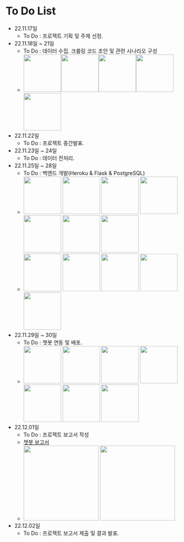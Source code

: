 # To Do List 
- 22.11.17일
    + To Do : 프로젝트 기획 및 주제 선정.
- 22.11.18일 ~ 21일
    + To Do : 데이터 수집. 크롤링 코드 초안 및 관련 시나리오 구성
    + <img src="https://user-images.githubusercontent.com/115764991/202325075-4336d3be-ff54-4133-9c2f-38a5d38d5e66.png" width="100" height="100"><img src="https://user-images.githubusercontent.com/115764991/202325089-5c2d7911-f601-4313-950d-421f6fb7e53f.png" width="100" height="100"><img src="https://user-images.githubusercontent.com/115764991/202326221-0533c815-11f6-4583-882f-3c0f0e977a8a.png" width="100" height="100"><img src="https://user-images.githubusercontent.com/115764991/202326235-7f3d7c60-cbcb-4fa2-a098-afd0efce7aab.png" width="100" height="100"><img src="https://user-images.githubusercontent.com/115764991/202326244-d74d50e3-0c94-40a9-aa35-72a8dfe2395f.png" width="100" height="100">
- 22.11.22일
    + To Do : 프로젝트 중간발표.
- 22.11.23일 ~ 24일
    + To Do : 데이터 전처리.
- 22.11.25일 ~ 28일
    + To Do : 백엔드 개발(Heroku & Flask & PostgreSQL)
    + <img src="https://user-images.githubusercontent.com/115764991/203501716-5b6b8f69-eb42-4695-8e41-6b2e9fb9fea0.png" width="100" height="100"> <img src="https://user-images.githubusercontent.com/115764991/203501807-e590b77a-61d5-4a80-9888-25b61f54abcc.png" width="100" height="100"> <img src="https://user-images.githubusercontent.com/115764991/203501916-9d5ca770-c643-46be-af3c-572135c07dc4.png" width="100" height="100"> <img src="https://user-images.githubusercontent.com/115764991/203502073-48eb53b5-e111-4ea8-8072-493e422d4e40.png" width="100" height="100"> <img src="https://user-images.githubusercontent.com/115764991/203502112-44aa0bfa-f8ce-41e0-96fc-2ac129ec3c0d.png" width="100" height="100"> <img src="https://user-images.githubusercontent.com/115764991/203502416-72cdf453-90ce-4f23-995e-24eaa00da9ce.png" width="100" height="100"> <img src="https://user-images.githubusercontent.com/115764991/203674877-750b18cc-cb4d-43ba-b2ed-1edc1c0eb5bc.png" width="100" height="100">
    + <img src="https://user-images.githubusercontent.com/115764991/202998272-0e24a34e-6454-46f5-97be-ffdbb63c630f.png" width="100" height="100"> <img src="https://user-images.githubusercontent.com/115764991/202998281-96cee877-1256-460f-9d0d-a501b0450a90.png" width="100" height="100"> <img src="https://user-images.githubusercontent.com/115764991/203000135-92affe19-361c-46b0-8687-c506a54678db.png" width="100" height="100"> <img src="https://user-images.githubusercontent.com/115764991/203257154-66650e12-19e9-45fa-b416-2de2d3aa1632.png" width="100" height="100"> <img src="https://user-images.githubusercontent.com/115764991/203257168-85b3193c-65d4-48c6-b7fe-b5f0e32e5b23.png" width="100" height="100">
- 22.11.29일 ~ 30일
    + To Do : 챗봇 연동 및 배포.
    + <img src="https://user-images.githubusercontent.com/115764991/202609129-df2635c9-9c76-4bfd-9c95-a2513dfe3842.jpg" width="100" height="100"> <img src="https://user-images.githubusercontent.com/115764991/202609132-d3af9a92-5f11-4919-8634-acdc52cb4e6c.jpg" width="100" height="100"> <img src="https://user-images.githubusercontent.com/115764991/202609134-fbcfa880-4cc6-4022-b93a-fb428b657b0b.jpg" width="100" height="100"> <img src="https://user-images.githubusercontent.com/115764991/202609137-38acdb19-3426-4c73-8fbf-48d5c4036254.jpg" width="100" height="100"> <img src="https://user-images.githubusercontent.com/115764991/202609139-5d1a2bbd-a592-49a2-8bdb-d93e4afa25b6.jpg" width="100" height="100"> <img src="https://user-images.githubusercontent.com/115764991/202609141-fc3e44dd-331c-457a-8a9f-f61bf9918906.jpg" width="100" height="100"> <img src="https://user-images.githubusercontent.com/115764991/202609143-c29c6d0c-d5c7-4084-ba1e-bb1fcd6ebb02.jpg" width="100" height="100">
- 22.12.01일
    + To Do : 프로젝트 보고서 작성
    + [챗봇 보고서](ChatBot_Project/%EB%B6%80%EB%8F%99%EC%82%B0_%EC%B1%97%EB%B4%87_%ED%94%84%EB%A1%9C%EC%A0%9D%ED%8A%B8_%EB%B3%B4%EA%B3%A0%EC%84%9C.pdf)
    + <img src="https://user-images.githubusercontent.com/115764991/203675686-0aed5b88-0075-46ea-bbcb-07756853ebe2.gif" width="200" height="200"> <img src="https://user-images.githubusercontent.com/115764991/203675690-8494844b-8220-4f14-a832-20902ee14ada.gif" width="200" height="200">
- 22.12.02일
    + To Do : 프로젝트 보고서 제출 및 결과 발표.